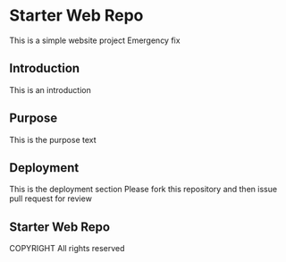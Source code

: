 # Starter Web Repo

This is a simple website project
Emergency fix

## Introduction
This is an introduction

## Purpose

This is the purpose text

## Deployment

This is the deployment section
Please fork this repository and then issue pull request for review

## Starter Web Repo

COPYRIGHT
All rights reserved